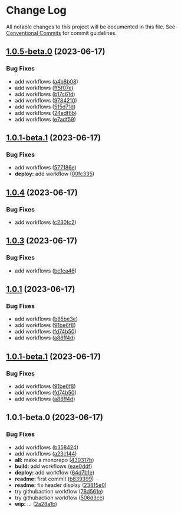 # Change Log

All notable changes to this project will be documented in this file.
See [Conventional Commits](https://conventionalcommits.org) for commit guidelines.

## [1.0.5-beta.0](https://github.com/vanessa-lanquetin/monorepo/compare/v1.0.4...v1.0.5-beta.0) (2023-06-17)

### Bug Fixes

* add workflows ([a4b8b08](https://github.com/vanessa-lanquetin/monorepo/commit/a4b8b08c41b3a744fbb29da5490a2e5ac6b138f8))
* add workflows ([ff5f07e](https://github.com/vanessa-lanquetin/monorepo/commit/ff5f07e761cded528aab80a611f06155fd5d7deb))
* add workflows ([b17c61d](https://github.com/vanessa-lanquetin/monorepo/commit/b17c61d516a56cb3292a4add3d0177edf7ccda5f))
* add workflows ([9784210](https://github.com/vanessa-lanquetin/monorepo/commit/9784210fcac30e2dae8b09b4da8d648339c4e410))
* add workflows ([515d71d](https://github.com/vanessa-lanquetin/monorepo/commit/515d71dc29d1f64ed2e6e37bd31183c24a220524))
* add workflows ([24edf6b](https://github.com/vanessa-lanquetin/monorepo/commit/24edf6b1b84b49b858677d5954308cdc307efe10))
* add workflows ([e7adf59](https://github.com/vanessa-lanquetin/monorepo/commit/e7adf5924c99e365d9b880cb5e5b00a9668df3d8))

## [1.0.1-beta.1](https://github.com/vanessa-lanquetin/monorepo/compare/v1.0.1-beta.0...v1.0.1-beta.1) (2023-06-17)

### Bug Fixes

* add workflows ([577186e](https://github.com/vanessa-lanquetin/monorepo/commit/577186e13e2b6d67f695ad8ba49d6a006666332e))
* **deploy:** add workflow ([00fc335](https://github.com/vanessa-lanquetin/monorepo/commit/00fc335ab43e1e51b92626af050e69672f9e3273))

## [1.0.4](https://github.com/vanessa-lanquetin/monorepo/compare/v1.0.3...v1.0.4) (2023-06-17)

### Bug Fixes

* add workflows ([c230fc2](https://github.com/vanessa-lanquetin/monorepo/commit/c230fc27f133ba74264fed3cbe58fab9257e2f67))

## [1.0.3](https://github.com/vanessa-lanquetin/monorepo/compare/v1.0.2...v1.0.3) (2023-06-17)

### Bug Fixes

* add workflows ([bc1ea46](https://github.com/vanessa-lanquetin/monorepo/commit/bc1ea46b7ae9b72f62312de2ddd2b39b2fcd2da7))

## [1.0.1](https://github.com/vanessa-lanquetin/monorepo/compare/v1.0.1-beta.0...v1.0.1) (2023-06-17)

### Bug Fixes

* add workflows ([b85be3e](https://github.com/vanessa-lanquetin/monorepo/commit/b85be3e9367837eba60a47e3a7bf2533b21f273d))
* add workflows ([91be6f8](https://github.com/vanessa-lanquetin/monorepo/commit/91be6f8af32b911f58737fe57e5c426846db4a09))
* add workflows ([fd74b50](https://github.com/vanessa-lanquetin/monorepo/commit/fd74b506afd048c0e4204023f5531c8c23d3c77e))
* add workflows ([a88ff4d](https://github.com/vanessa-lanquetin/monorepo/commit/a88ff4d3e55999b51d41279609009d8a6bc74bc4))
## [1.0.1-beta.1](https://github.com/vanessa-lanquetin/todo-list/compare/v1.0.1-beta.0...v1.0.1-beta.1) (2023-06-17)

### Bug Fixes

* add workflows ([91be6f8](https://github.com/vanessa-lanquetin/todo-list/commit/91be6f8af32b911f58737fe57e5c426846db4a09))
* add workflows ([fd74b50](https://github.com/vanessa-lanquetin/todo-list/commit/fd74b506afd048c0e4204023f5531c8c23d3c77e))
* add workflows ([a88ff4d](https://github.com/vanessa-lanquetin/todo-list/commit/a88ff4d3e55999b51d41279609009d8a6bc74bc4))

## 1.0.1-beta.0 (2023-06-17)

### Bug Fixes

* add workflows ([b358424](https://github.com/vanessa-lanquetin/monorepo/commit/b358424ef525676e4fa249aab744df89778226fa))
* add workflows ([a23c144](https://github.com/vanessa-lanquetin/monorepo/commit/a23c144b8300a528c01e09be1fbd7a06d04981b3))
* **all:** make a monorepo ([430317b](https://github.com/vanessa-lanquetin/monorepo/commit/430317b5d70a089abff73b58c899bbe120592108))
* **build:** add workflows ([eae0ddf](https://github.com/vanessa-lanquetin/monorepo/commit/eae0ddfd937325f6dce5e1cc109c308704997c68))
* **deploy:** add workflow ([64d7b1e](https://github.com/vanessa-lanquetin/monorepo/commit/64d7b1edf0e9367478a10e1fea1d7d40c41bfaa0))
* **readme:** first commit ([b839399](https://github.com/vanessa-lanquetin/monorepo/commit/b8393997423f31cf144fe4ef2d69fd5a0e7c208e))
* **readme:** fix header display ([23815e0](https://github.com/vanessa-lanquetin/monorepo/commit/23815e0635d2e018512dcf2a3109a856e8d52341))
* try githubaction workflow ([78d561e](https://github.com/vanessa-lanquetin/monorepo/commit/78d561e512acfa1cbb0b5c44c6e77cc6f3d8abb5))
* try githubaction workflow ([506d3ce](https://github.com/vanessa-lanquetin/monorepo/commit/506d3ce9b21662204514ab1b9d64fd60430b2f17))
* **wip:** ... ([2a28a1b](https://github.com/vanessa-lanquetin/monorepo/commit/2a28a1bfb48de2e577948a3e394e214ad3c3b127))
